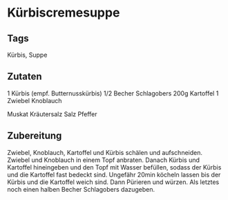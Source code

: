 # Kürbiscremesuppe

## Tags

Kürbis, Suppe

## Zutaten

1 Kürbis (empf. Butternusskürbis)
1/2 Becher Schlagobers
200g Kartoffel
1 Zwiebel
Knoblauch

Muskat
Kräutersalz
Salz
Pfeffer

## Zubereitung

Zwiebel, Knoblauch, Kartoffel und Kürbis schälen und aufschneiden.
Zwiebel und Knoblauch in einem Topf anbraten.
Danach Kürbis und Kartoffel hineingeben und den Topf mit Wasser befüllen, sodass der Kürbis und die Kartoffel fast bedeckt sind.
Ungefähr 20min köcheln lassen bis der Kürbis und die Kartoffel weich sind.
Dann Pürieren und würzen.
Als letztes noch einen halben Becher Schlagobers dazugeben.
